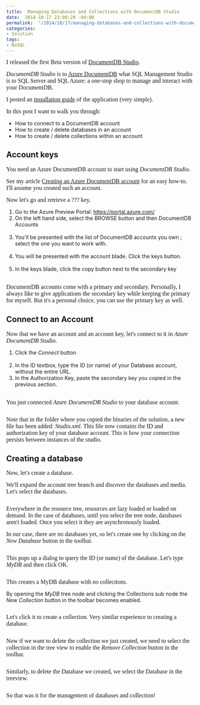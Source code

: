 ```yaml
---
title:  Managing Databases and Collections with DocumentDB Studio
date:  2014-10-17 23:00:20 -04:00
permalink:  "/2014/10/17/managing-databases-and-collections-with-documentdb-studio/"
categories:
- Solution
tags:
- NoSQL
---
```

<p><span style="font-family:Times New Roman;font-size:12pt;">I released the first Beta version of <a href="https://studiodocumentdb.codeplex.com/">DocumentDB Studio</a>. 
</span></p><p><span style="font-family:Times New Roman;font-size:12pt;"><em>DocumentDB Studio</em> is to <a href="http://vincentlauzon.wordpress.com/2014/09/18/digest-documentdb-resource-model-and-concepts/">Azure DocumentDB</a> what SQL Management Studio is to SQL Server and SQL Azure: a one-stop shop to manage and interact with your DocumentDB. 
</span></p><p><span style="font-family:Times New Roman;font-size:12pt;">I posted an <a href="http://vincentlauzon.com/2014/10/16/installing-documentdb-studio/">installation guide</a> of the application (very simple). 
</span></p><p><span style="font-family:Times New Roman;font-size:12pt;">In this post I want to walk you through: 
</span></p><ul><li>How to connect to a DocumentDB account 
</li><li>How to create / delete databases in an account 
</li><li>How to create / delete collections within an account 
</li></ul><h2>Account keys 
</h2><p><span style="font-family:Times New Roman;font-size:12pt;">You need an Azure DocumentDB account to start using <em>DocumentDB Studio</em>. 
</span></p><p><span style="font-family:Times New Roman;font-size:12pt;">See my article <a href="http://vincentlauzon.com/2014/10/16/creating-an-azure-documentdb-account/">Creating an Azure DocumentDB account</a> for an easy how-to. I'll assume you created such an account. 
</span></p><p><span style="font-family:Times New Roman;font-size:12pt;">Now let's go and retrieve a ??? key. 
</span></p><ol><li>Go to the Azure Preview Portal: <a href="https://portal.azure.com/">https://portal.azure.com/</a>
		</li><li>On the left hand side, select the BROWSE button and then DocumentDB Accounts<br /><img src="http://vincentlauzon.files.wordpress.com/2014/10/101714_0342_managingdat1.png" alt="" />
		</li><li>You'll be presented with the list of DocumentDB accounts you own ; select the one you want to work with.<br /><img src="http://vincentlauzon.files.wordpress.com/2014/10/101714_0342_managingdat2.png" alt="" />
		</li><li>You will be presented with the account blade. Click the keys button.<br /><img src="http://vincentlauzon.files.wordpress.com/2014/10/101714_0342_managingdat3.png" alt="" />
		</li><li>In the keys blade, click the copy button next to the secondary key<br /><img src="http://vincentlauzon.files.wordpress.com/2014/10/101714_0342_managingdat4.png" alt="" />
		</li></ol><p><span style="font-family:Times New Roman;font-size:12pt;">DocumentDB accounts come with a primary and secondary. Personally, I always like to give applications the secondary key while keeping the primary for myself. But it's a personal choice, you can use the primary key as well. 
</span></p><h2>Connect to an Account 
</h2><p><span style="font-family:Times New Roman;font-size:12pt;">Now that we have an account and an account key, let's connect to it in <em>Azure DocumentDB Studio</em>. 
</span></p><ol><li>Click the <em>Connect</em> button<br /><img src="http://vincentlauzon.files.wordpress.com/2014/10/101714_0342_managingdat5.png" alt="" />
		</li><li>In the ID textbox, type the ID (or name) of your Database account, without the entire URL. 
</li><li>In the Authorization Key, paste the secondary key you copied in the previous section.<br /><img src="http://vincentlauzon.files.wordpress.com/2014/10/101714_0342_managingdat6.png" alt="" />
		</li></ol><p><span style="font-family:Times New Roman;font-size:12pt;">You just connected <em>Azure DocumentDB Studio</em> to your database account. 
</span></p><p><img src="http://vincentlauzon.files.wordpress.com/2014/10/101714_0342_managingdat7.png" alt="" /><span style="font-family:Times New Roman;font-size:12pt;">
		</span></p><p><span style="font-family:Times New Roman;font-size:12pt;">Note that in the folder where you copied the binaries of the solution, a new file has been added: <em>Studio.xml</em>. This file now contains the ID and authorization key of your database account. This is how your connection persists between instances of the studio. 
</span></p><h2>Creating a database 
</h2><p><span style="font-family:Times New Roman;font-size:12pt;">Now, let's create a database. 
</span></p><p><span style="font-family:Times New Roman;font-size:12pt;">We'll expand the account tree branch and discover the databases and media. Let's select the databases. 
</span></p><p><img src="http://vincentlauzon.files.wordpress.com/2014/10/101714_0342_managingdat8.png" alt="" /><span style="font-family:Times New Roman;font-size:12pt;">
		</span></p><p><span style="font-family:Times New Roman;font-size:12pt;">Everywhere in the resource tree, resources are lazy loaded or loaded on demand. In the case of databases, until you select the tree node, databases aren't loaded. Once you select it they are asynchronously loaded. 
</span></p><p><span style="font-family:Times New Roman;font-size:12pt;">In our case, there are no databases yet, so let's create one by clicking on the <em>New Database</em> button in the toolbar. 
</span></p><p><img src="http://vincentlauzon.files.wordpress.com/2014/10/101714_0342_managingdat9.png" alt="" /><span style="font-family:Times New Roman;font-size:12pt;">
		</span></p><p><span style="font-family:Times New Roman;font-size:12pt;">This pops up a dialog to query the ID (or name) of the database. Let's type <em>MyDB</em> and then click OK.
</span></p><p><img src="http://vincentlauzon.files.wordpress.com/2014/10/101714_0342_managingdat10.png" alt="" /><span style="font-family:Times New Roman;font-size:12pt;">
		</span></p><p><span style="font-family:Times New Roman;font-size:12pt;">This creates a MyDB database with no collections.
</span></p><p>By opening the <em>MyDB </em>tree node and clicking the Collections sub node the <em>New Collection</em> button in the toolbar becomes enabled.
</p><p><img src="http://vincentlauzon.files.wordpress.com/2014/10/101814_0302_managingdat1.png" alt="" /><span style="font-family:Times New Roman;font-size:12pt;">
		</span></p><p><span style="font-family:Times New Roman;font-size:12pt;">Let's click it to create a collection.  Very similar experience to creating a database.
</span></p><p><img src="http://vincentlauzon.files.wordpress.com/2014/10/101814_0302_managingdat2.png" alt="" /><span style="font-family:Times New Roman;font-size:12pt;">
		</span></p><p><span style="font-family:Times New Roman;font-size:12pt;">Now if we want to delete the collection we just created, we need to select the collection in the tree view to enable the <em>Remove Collection</em> button in the toolbar.
</span></p><p><img src="http://vincentlauzon.files.wordpress.com/2014/10/101814_0302_managingdat3.png" alt="" /><span style="font-family:Times New Roman;font-size:12pt;">
		</span></p><p><span style="font-family:Times New Roman;font-size:12pt;">Similarly, to delete the Database we created, we select the Database in the treeview.
</span></p><p><img src="http://vincentlauzon.files.wordpress.com/2014/10/101814_0302_managingdat4.png" alt="" /><span style="font-family:Times New Roman;font-size:12pt;">
		</span></p><p><span style="font-family:Times New Roman;font-size:12pt;">So that was it for the management of databases and collection!
</span></p>